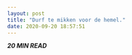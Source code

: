 ```yaml
---
layout: post
title: "Durf te mikken voor de hemel."
date: 2020-09-20 18:57:51
---
```


<i class="fa fa-clock-o" aria-hidden="true" style="fontsize:20px"> **20 MIN READ**</i>